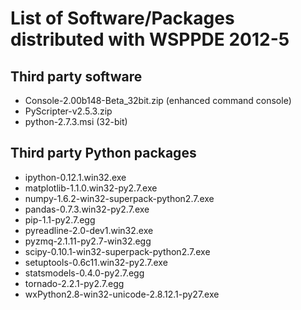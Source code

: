 # List of Software/Packages distributed with WSPPDE 2012-5

## Third party software
- Console-2.00b148-Beta_32bit.zip (enhanced command console)
- PyScripter-v2.5.3.zip
- python-2.7.3.msi (32-bit)

## Third party Python packages
- ipython-0.12.1.win32.exe
- matplotlib-1.1.0.win32-py2.7.exe
- numpy-1.6.2-win32-superpack-python2.7.exe
- pandas-0.7.3.win32-py2.7.exe
- pip-1.1-py2.7.egg
- pyreadline-2.0-dev1.win32.exe
- pyzmq-2.1.11-py2.7-win32.egg
- scipy-0.10.1-win32-superpack-python2.7.exe
- setuptools-0.6c11.win32-py2.7.exe
- statsmodels-0.4.0-py2.7.egg
- tornado-2.2.1-py2.7.egg
- wxPython2.8-win32-unicode-2.8.12.1-py27.exe



